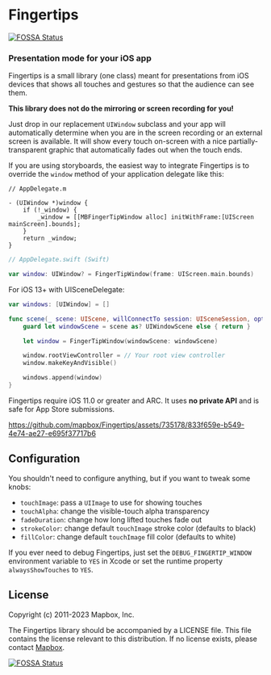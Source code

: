 # Fingertips

[![FOSSA Status](https://app.fossa.io/api/projects/git%2Bhttps%3A%2F%2Fgithub.com%2Fmapbox%2FFingertips.svg?type=shield)](https://app.fossa.io/projects/git%2Bhttps%3A%2F%2Fgithub.com%2Fmapbox%2FFingertips?ref=badge_shield)

### Presentation mode for your iOS app

Fingertips is a small library (one class) meant for presentations from iOS devices that shows all touches and gestures so that the audience can see them.

**This library does not do the mirroring or screen recording for you!**

Just drop in our replacement `UIWindow` subclass and your app will automatically determine when you are in the screen recording or an external screen is available. It will show every touch on-screen with a nice partially-transparent graphic that automatically fades out when the touch ends.

If you are using storyboards, the easiest way to integrate Fingertips is to override the `window` method of your application delegate like this:

```objc
// AppDelegate.m

- (UIWindow *)window {
	if (!_window) {
		_window = [[MBFingerTipWindow alloc] initWithFrame:[UIScreen mainScreen].bounds];
	}
	return _window;
}
```


```swift
// AppDelegate.swift (Swift)

var window: UIWindow? = FingerTipWindow(frame: UIScreen.main.bounds)
```

For iOS 13+ with UISceneDelegate:
```swift
var windows: [UIWindow] = []

func scene(_ scene: UIScene, willConnectTo session: UISceneSession, options connectionOptions: UIScene.ConnectionOptions) {
	guard let windowScene = scene as? UIWindowScene else { return }

	let window = FingerTipWindow(windowScene: windowScene)

	window.rootViewController = // Your root view controller
	window.makeKeyAndVisible()

	windows.append(window)
}

```

Fingertips require iOS 11.0 or greater and ARC. It uses **no private API** and is safe for App Store submissions.

https://github.com/mapbox/Fingertips/assets/735178/833f659e-b549-4e74-ae27-e695f37717b6

## Configuration

You shouldn't need to configure anything, but if you want to tweak some knobs:

 * `touchImage`: pass a `UIImage` to use for showing touches
 * `touchAlpha`: change the visible-touch alpha transparency
 * `fadeDuration`: change how long lifted touches fade out
 * `strokeColor`: change default `touchImage` stroke color (defaults to black)
 * `fillColor`: change default `touchImage` fill color (defaults to white)

If you ever need to debug Fingertips, just set the `DEBUG_FINGERTIP_WINDOW` environment variable to `YES` in Xcode or set the runtime property `alwaysShowTouches` to `YES`.

## License

Copyright (c) 2011-2023 Mapbox, Inc.

The Fingertips library should be accompanied by a LICENSE file. This file contains the license relevant to this distribution. If no license exists, please contact [Mapbox](http://mapbox.com).

[![FOSSA Status](https://app.fossa.io/api/projects/git%2Bhttps%3A%2F%2Fgithub.com%2Fmapbox%2FFingertips.svg?type=large)](https://app.fossa.io/projects/git%2Bhttps%3A%2F%2Fgithub.com%2Fmapbox%2FFingertips?ref=badge_large)

